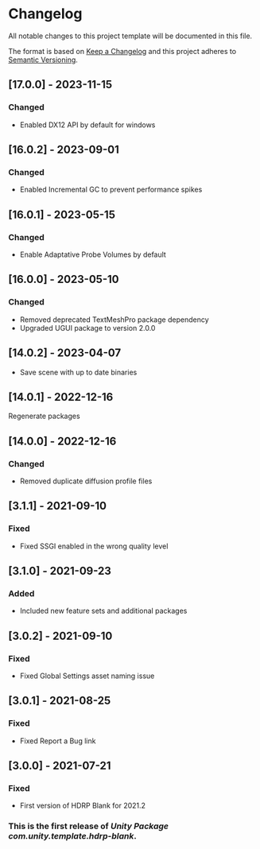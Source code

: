 # Changelog
All notable changes to this project template will be documented in this file.

The format is based on [Keep a Changelog](http://keepachangelog.com/en/1.0.0/)
and this project adheres to [Semantic Versioning](http://semver.org/spec/v2.0.0.html).

## [17.0.0] - 2023-11-15

### Changed
- Enabled DX12 API by default for windows

## [16.0.2] - 2023-09-01

### Changed

- Enabled Incremental GC to prevent performance spikes

## [16.0.1] - 2023-05-15

### Changed

- Enable Adaptative Probe Volumes by default

## [16.0.0] - 2023-05-10

### Changed

- Removed deprecated TextMeshPro package dependency
- Upgraded UGUI package to version 2.0.0

## [14.0.2] - 2023-04-07

- Save scene with up to date binaries

## [14.0.1] - 2022-12-16

Regenerate packages

## [14.0.0] - 2022-12-16

### Changed
- Removed duplicate diffusion profile files

## [3.1.1] - 2021-09-10

### Fixed
- Fixed SSGI enabled in the wrong quality level

## [3.1.0] - 2021-09-23

### Added
- Included new feature sets and additional packages

## [3.0.2] - 2021-09-10

### Fixed
- Fixed Global Settings asset naming issue

## [3.0.1] - 2021-08-25

### Fixed
- Fixed Report a Bug link

## [3.0.0] - 2021-07-21

### Fixed
- First version of HDRP Blank for 2021.2

### This is the first release of *Unity Package com.unity.template.hdrp-blank*.
